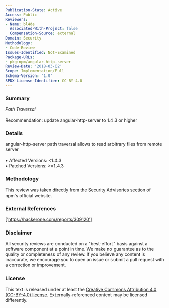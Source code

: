 ```yaml
---
Publication-State: Active
Access: Public
Reviewers:
- Name: bl4de
  Associated-With-Project: false
  Compensation-Source: external
Domain: Security
Methodology:
- Code-Review
Issues-Identified: Not-Examined
Package-URLs:
- pkg:npm/angular-http-server
Review-Date: '2018-03-02'
Scope: Implementation/Full
Schema-Version: '1.0'
SPDX-License-Identifier: CC-BY-4.0
---
```

### Summary
*Path Traversal*<br><br>Recommendation: update angular-http-server to 1.4.3 or higher
### Details
angular-http-server path traversal allows to read arbitrary files from remote server
<br><br>• Affected Versions: <1.4.3
<br>• Patched Versions: >=1.4.3
### Methodology
This review was taken directly from the Security Advisories section of npm's official website.
### External References
['https://hackerone.com/reports/309120']
### Disclaimer
All security reviews are conducted on a "best-effort" basis against a software component at a point in time. We make no guarantee as to the quality or completeness of any review. If you believe any content is inaccurate, we encourage you to open an issue or submit a pull request with a correction or improvement.
### License
This text is released under at least the [Creative Commons Attribution 4.0 (CC-BY-4.0) license](https://creativecommons.org/licenses/by/4.0/legalcode.txt). Externally-referenced content may be licensed differently.
